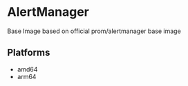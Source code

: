 # AlertManager

Base Image based on official prom/alertmanager base image

## Platforms

- amd64
- arm64
